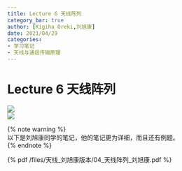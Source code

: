 ```yaml
---
title: Lecture 6 天线阵列  
category_bar: true
author: [Kigiha Oreki,刘旭康]
date: 2021/04/29
categories: 
- 学习笔记
- 天线与通信传输原理
---
```

# Lecture 6 天线阵列
![](https://cdn.jsdelivr.net/gh/l61012345/Pic/img/03105432535A8ACBACA84893DEFA60AA.png)  
![](https://cdn.jsdelivr.net/gh/l61012345/Pic/img/9C59D44507AC8C313C28C27B5A1F4589.png)  

{% note warning %}  
以下是刘旭康同学的笔记，他的笔记更为详细，而且还有例题。  
{% endnote %}

{% pdf /files/天线_刘旭康版本/04_天线阵列_刘旭康.pdf %}  

